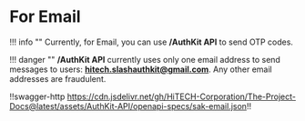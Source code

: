 # For Email

!!! info ""
    Currently, for Email, you can use **/AuthKit API** to send OTP codes.

!!! danger ""
    **/AuthKit API** currently uses only one email address to send messages to users: **hitech.slashauthkit@gmail.com**. Any other email addresses are fraudulent.

!!swagger-http https://cdn.jsdelivr.net/gh/HiTECH-Corporation/The-Project-Docs@latest/assets/AuthKit-API/openapi-specs/sak-email.json!!

